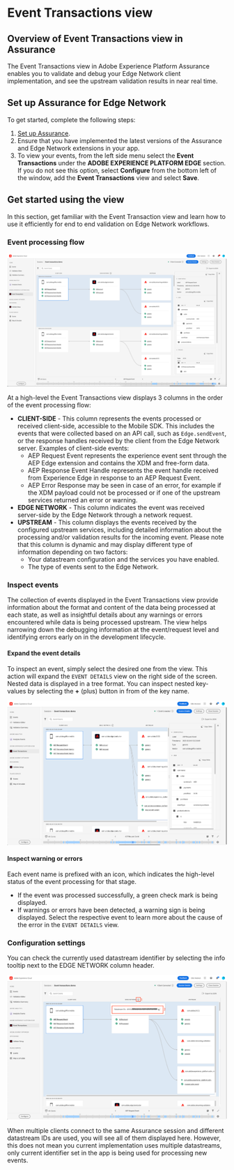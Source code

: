 # Event Transactions view

## Overview of Event Transactions view in Assurance

The Event Transactions view in Adobe Experience Platform Assurance enables you to validate and debug your Edge Network client implementation, and see the upstream validation results in near real time.

## Set up Assurance for Edge Network

To get started, complete the following steps:

1. [Set up Assurance](../set-up.md).
2. Ensure that you have implemented the latest versions of the Assurance and Edge Network extensions in your app.
3. To view your events, from the left side menu select the **Event Transactions** under the **ADOBE EXPERIENCE PLATFORM EDGE** section.
  If you do not see this option, select **Configure** from the bottom left of the window, add the **Event Transactions** view and select **Save**.

## Get started using the view

In this section, get familiar with the Event Transaction view and learn how to use it efficiently for end to end validation on Edge Network workflows.

### Event processing flow

![Event transactions view](./assets/event-transactions/event-transactions-view.png)

At a high-level the Event Transactions view displays 3 columns in the order of the event processing flow:

- **CLIENT-SIDE**  - This column represents the events processed or received client-side, accessible to the Mobile SDK. This includes the events that were collected based on an API call, such as `Edge.sendEvent`, or the response handles received by the client from the Edge Network server. Examples of client-side events:
  - AEP Request Event represents the experience event sent through the AEP Edge extension and contains the XDM and free-form data.
  - AEP Response Event Handle represents the event handle received from Experience Edge in response to an AEP Request Event.
  - AEP Error Response may be seen in case of an error, for example if the XDM payload could not be processed or if one of the upstream services returned an error or warning.
- **EDGE NETWORK** - This column indicates the event was received server-side by the Edge Network through a network request.
- **UPSTREAM** - This column displays the events received by the configured upstream services, including detailed information about the processing and/or validation results for the incoming event.
Please note that this column is dynamic and may display different type of information depending on two factors:
  - Your datastream configuration and the services you have enabled.
  - The type of events sent to the Edge Network.

### Inspect events

The collection of events displayed in the Event Transactions view provide information about the format and content of the data being processed at each state, as well as insightful details about any warnings or errors encountered while data is being processed upstream. The view helps narrowing down the debugging information at the event/request level and identifying errors early on in the development lifecycle.

#### Expand the event details

To inspect an event, simply select the desired one from the view. This action will expand the `EVENT DETAILS` view on the right side of the screen.
Nested data is displayed in a tree format. You can inspect nested key-values by selecting the **+** (plus) button in from of the key name.

![Event details](./assets/event-transactions/event-details.png)

#### Inspect warning or errors

Each event name is prefixed with an icon, which indicates the high-level status of the event processing for that stage.
* If the event was processed successfully, a green check mark is being displayed.
* If warnings or errors have been detected, a warning sign is being displayed. Select the respective event to learn more about the cause of the error in the `EVENT DETAILS` view.

### Configuration settings

You can check the currently used datastream identifier by selecting the info tooltip next to the EDGE NETWORK column header.

![Show the datastream ID](./assets/event-transactions/show-datastream-id.png)

<InlineAlert variant="info" slots="text"/>

When multiple clients connect to the same Assurance session and different datastream IDs are used, you will see all of them displayed here. However, this does not mean you current implementation uses multiple datastreams, only current identifier set in the app is being used for processing new events.
